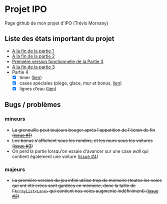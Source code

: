 # Projet IPO
Page github de mon projet d'IPO (Trévis Morvany)

## Liste des états important du projet
- <a href=https://github.com/tretre91/ProjetIPO/tree/7c958be84a27f7002821ec52215f84630e3df924> A la fin de la partie 1 </a>
- <a href=https://github.com/tretre91/ProjetIPO/tree/cb6ad9f6de85df69224d2b6c16d938c1745e44b9> A la fin de la partie 2 </a>
- <a href=https://github.com/tretre91/ProjetIPO/tree/1d119817293dda6547324905bf66d0558cebc770> Première version fonctionnelle de la Partie 3 </a>
- <a href=https://github.com/tretre91/ProjetIPO/tree/eb1c93b18eb235e8bee3344f58c90eae5a79cd33> A la fin de la partie 3 </a>
- Partie 4
  - [X] timer (<a href=https://github.com/tretre91/ProjetIPO/blob/c47aae9ccd6374293faccec56ffd404e27a7fb54/squelette1FRog/src/gameCommons/Game.java>lien</a>)
  - [X] cases spéciales (piège, glace, mur et bonus, <a href=https://github.com/tretre91/ProjetIPO/tree/b70916ff0d620f2181d1fe2d90a95bece126f586/squelette1FRog/src>lien</a>)
  - [X] lignes d'eau (<a href=https://github.com/tretre91/ProjetIPO/tree/4e05830409f266b61057a92087e47c28fcc43d6b>lien</a>)

## Bugs / problèmes
### mineurs
- <s>La grenouille peut toujours bouger après l'apparition de l'écran de fin (<a href=https://github.com/tretre91/ProjetIPO/issues/1>issue #1</a>)</s>
- <s>Les bonus s'affichent sous les rondins, et les murs sous les voitures (<a href=https://github.com/tretre91/ProjetIPO/issues/3>issue #3</a>)</s>
- On perd la partie lorsqu'on essaie d'avancer sur une case *wall* qui contient également une voiture (<a href=https://github.com/tretre91/ProjetIPO/issues/4>issue #4</a>)
### majeurs
- <s>La première version du jeu infini utilise trop de mémoire (toutes les voies qui ont été crées sont gardées en mémoire, donc
 la taille de l'`ArrayList<Lane>` qui contient nos voies augmente indéfiniment) (<a href=https://github.com/tretre91/ProjetIPO/issues/2>issue #2</a>)</s>
